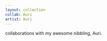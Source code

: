 ```yaml
---
layout: collection
collab: Auri
artist: Auri
---
```


collaborations with my awesome nibbling, Auri.
